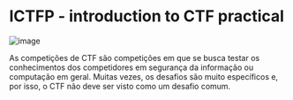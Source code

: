 # ICTFP - introduction to CTF practical

![image](https://github.com/pe1xera/ICTFP/assets/115670416/0e19d57f-a084-44fc-8c08-eab2e1de980a)


As competições de CTF são competições em que se busca testar os conhecimentos dos competidores em segurança da informação ou computação em geral. Muitas vezes, os desafios são muito específicos e, por isso, o CTF não deve ser visto como um desafio comum.
